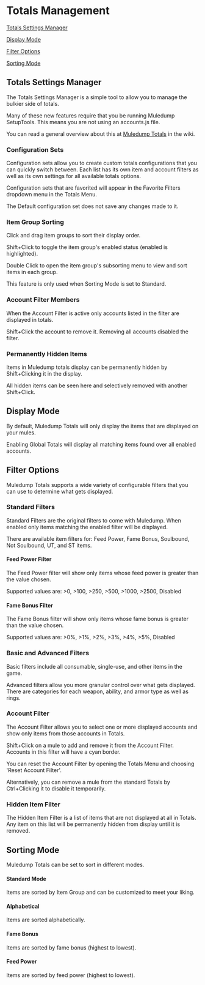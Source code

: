 # Totals Management

[Totals Settings Manager](#tsm)

[Display Mode](#dm)

[Filter Options](#fo)

[Sorting Mode](#sm)

## <a href="#" id="tsm"></a>Totals Settings Manager

The Totals Settings Manager is a simple tool to allow you to manage the bulkier side of totals.

Many of these new features require that you be running Muledump SetupTools. This means you are not using an accounts.js file.

You can read a general overview about this at <a href="https://github.com/jakcodex/muledump/wiki/Totals" target="blank">Muledump Totals</a> in the wiki.

### Configuration Sets

Configuration sets allow you to create custom totals configurations that you can quickly switch between. Each list has its own item and account filters as well as its own settings for all available totals options.

Configuration sets that are favorited will appear in the Favorite Filters dropdown menu in the Totals Menu.

The Default configuration set does not save any changes made to it.

### Item Group Sorting

Click and drag item groups to sort their display order.

Shift+Click to toggle the item group's enabled status (enabled is highlighted).

Double Click to open the item group's subsorting menu to view and sort items in each group.

This feature is only used when Sorting Mode is set to Standard.

### Account Filter Members

When the Account Filter is active only accounts listed in the filter are displayed in totals.

Shift+Click the account to remove it. Removing all accounts disabled the filter.

### Permanently Hidden Items

Items in Muledump totals display can be permanently hidden by Shift+Clicking it in the display.

All hidden items can be seen here and selectively removed with another Shift+Click.

## <a href="#" id="dm"></a>Display Mode

By default, Muledump Totals will only display the items that are displayed on your mules.

Enabling Global Totals will display all matching items found over all enabled accounts.

## <a href="#" id="fo"></a>Filter Options

Muledump Totals supports a wide variety of configurable filters that you can use to determine what gets displayed.

### Standard Filters

Standard Filters are the original filters to come with Muledump. When enabled only items matching the enabled filter will be displayed.

There are available item filters for: Feed Power, Fame Bonus, Soulbound, Not Soulbound, UT, and ST items.

#### Feed Power Filter

The Feed Power filter will show only items whose feed power is greater than the value chosen.

Supported values are: >0, >100, >250, >500, >1000, >2500, Disabled

#### Fame Bonus Filter

The Fame Bonus filter will show only items whose fame bonus is greater than the value chosen.

Supported values are: >0%, >1%, >2%, >3%, >4%, >5%, Disabled

### Basic and Advanced Filters

Basic filters include all consumable, single-use, and other items in the game.

Advanced filters allow you more granular control over what gets displayed. There are categories for each weapon, ability, and armor type as well as rings.

### Account Filter

The Account Filter allows you to select one or more displayed accounts and show only items from those accounts in Totals.

Shift+Click on a mule to add and remove it from the Account Filter. Accounts in this filter will have a cyan border.

You can reset the Account Filter by opening the Totals Menu and choosing 'Reset Account Filter'.

Alternatively, you can remove a mule from the standard Totals by Ctrl+Clicking it to disable it temporarily.

### Hidden Item Filter

The Hidden Item Filter is a list of items that are not displayed at all in Totals. Any item on this list will be permanently hidden from display until it is removed.

## <a href="#" id="sm"></a>Sorting Mode

Muledump Totals can be set to sort in different modes.

#### Standard Mode

Items are sorted by Item Group and can be customized to meet your liking.

#### Alphabetical

Items are sorted alphabetically.

#### Fame Bonus

Items are sorted by fame bonus (highest to lowest).

#### Feed Power

Items are sorted by feed power (highest to lowest).
